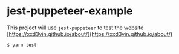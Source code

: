# jest-puppeteer-example

This project will use `jest-puppeteer` to test the website [https://xxd3vin.github.io/about/](https://xxd3vin.github.io/about/)

```
$ yarn test
```
